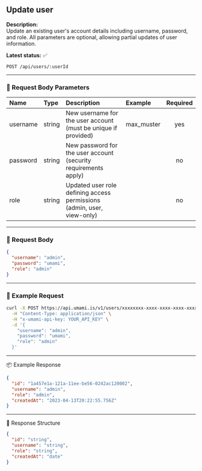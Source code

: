 ## Update user
<!-- testable: true -->
<!-- expectedStatus: 200 -->
**Description:**  
Update an existing user's account details including username, password, and role.
All parameters are optional, allowing partial updates of user information.

**Latest status:** <!--status-->✅<!--status-end-->

```
POST /api/users/:userId
```

---

### 📩 Request Body Parameters
| Name               | Type              | Description                                                 | Example             | Required |
| :----------------- | :---------------- | :---------------------------------------------------------- | :------------------ | :------: |
| username           | string            | New username for the user account (must be unique if provided) | max_muster                    | yes       |
| password           | string            | New password for the user account (security requirements apply) |                     | no       |
| role               | string            | Updated user role defining access permissions (admin, user, view-only) |                     | no       |

---

### 📨 Request Body
```json
{
  "username": "admin",
  "password": "umami",
  "role": "admin"
}
```

---

### 🔁 Example Request
```bash
curl -X POST https://api.umami.is/v1/users/xxxxxxxx-xxxx-xxxx-xxxx-xxxxxxxxxxxx \
  -H "Content-Type: application/json" \
  -H "x-umami-api-key: YOUR_API_KEY" \
  -d '{
    "username": "admin",
    "password": "umami",
    "role": "admin"
  }'
```

---

📦 Example Response
```json
{
  "id": "1a457e1a-121a-11ee-be56-0242ac120002",
  "username": "admin",
  "role": "admin",
  "createdAt": "2023-04-13T20:22:55.756Z"
}
```

---

📘 Response Structure
```json
{
  "id": "string",
  "username": "string",
  "role": "string",
  "createdAt": "date"
}
```

